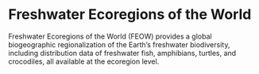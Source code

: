 # Freshwater Ecoregions of the World

Freshwater Ecoregions of the World (FEOW) provides a global biogeographic regionalization of the Earth’s freshwater biodiversity, including distribution data of freshwater fish, amphibians, turtles, and crocodiles, all available at the ecoregion level.


